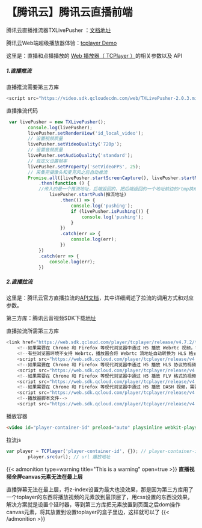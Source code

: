 # 【腾讯云】腾讯云直播前端


腾讯云直播推流器TXLivePusher ：[文档地址](https://webrtc-demo.myqcloud.com/push-sdk/v2/docs/TXLivePusher.html)

腾讯云Web端超级播放器体验：[tcplayer Demo](https://tcplayer.vcube.tencent.com/)

这里是：直播和点播播放的 [Web 播放器（ TCPlayer ）](https://cloud.tencent.com/document/product/881/30818)的相关参数以及 API

##### 1.直播推流

直播推流需要第三方库

```js
<script src="https://video.sdk.qcloudecdn.com/web/TXLivePusher-2.0.3.min.js" charset="utf-8"></script>
```

直播推流代码

```js
 var livePusher = new TXLivePusher();
        console.log(livePusher);
        livePusher.setRenderView('id_local_video');
        // 设置视频质量
        livePusher.setVideoQuality('720p');
        // 设置音频质量
        livePusher.setAudioQuality('standard');
        // 自定义设置帧率
        livePusher.setProperty('setVideoFPS', 25);
        // 采集完摄像头和麦克风之后自动推流
        Promise.all([livePusher.startScreenCapture(), livePusher.startMicrophone()])
            .then(function () {
            //传入的是一个推流地址，后端返回的，把后端返回的一个地址前边的rtmp换成webrtc就可以了
                livePusher.startPush(推流地址)
                    .then(() => {
                        console.log('pushing');
                        if (livePusher.isPushing()) {
                            console.log('pushing');
                        }
                    })
                    .catch(err => {
                        console.log(err);
                    })
            })
            .catch(err => {
                console.log(err);
            })

```

##### 2.直播拉流

这里是：腾讯云官方直播拉流的[API文档](https://cloud.tencent.com/document/product/266/63004)，其中详细阐述了拉流的调用方式和对应参数。

第三方库：腾讯云音视频SDK下载[地址](https://video.sdk.qcloudecdn.com/)

直播拉流所需第三方库

```js
<link href="https://web.sdk.qcloud.com/player/tcplayer/release/v4.7.2/tcplayer.min.css" rel="stylesheet" />
    <!--如果需要在 Chrome 和 Firefox 等现代浏览器中通过 H5 播放 Webrtc 视频，需要在 tcplayer.vx.x.x.min.js 之前引入 TXLivePlayer-x.x.x.min.js。-->
    <!--有些浏览器环境不支持 Webrtc，播放器会将 Webrtc 流地址自动转换为 HLS 格式地址，因此快直播场景同样需要引入hls.min.x.xx.xm.js。-->
    <script src="https://web.sdk.qcloud.com/player/tcplayer/release/v4.7.2/libs/TXLivePlayer-1.2.3.min.js"></script>
    <!--如果需要在 Chrome 和 Firefox 等现代浏览器中通过 H5 播放 HLS 协议的视频，需要在 tcplayer.vx.x.x.min.js 之前引入 hls.min.x.xx.xm.js。-->
    <script src="https://web.sdk.qcloud.com/player/tcplayer/release/v4.7.2/libs/hls.min.1.1.6.js"></script>
    <!--如果需要在 Chrome 和 Firefox 等现代浏览器中通过 H5 播放 FLV 格式的视频，需要在 tcplayer.vx.x.x.min.js 之前引入 flv.min.x.x.x.js。-->
    <script src="https://web.sdk.qcloud.com/player/tcplayer/release/v4.7.2/libs/flv.min.1.6.3.js"></script>
    <!--如果需要在 Chrome 和 Firefox 等现代浏览器中通过 H5 播放 DASH 视频，需要在 tcplayer.vx.x.x.min.js 之前引入 dash.min.x.x.x.js。-->
    <script src="https://web.sdk.qcloud.com/player/tcplayer/release/v4.7.2/libs/dash.all.min.4.5.2.js"></script>
    <!--播放器脚本文件-->
    <script src="https://web.sdk.qcloud.com/player/tcplayer/release/v4.7.2/tcplayer.v4.7.2.min.js"></script>

```

播放容器

```html
<video id="player-container-id" preload="auto" playsinline webkit-playsinline></video>
```

拉流js

```js
var player = TCPlayer('player-container-id', {}); // player-container-id 为播放器容器 ID，必须与 html 中一致
        player.src(url); // url 播放地址
```

{{< admonition type=warning title="This is a warning" open=true >}}
**直播视频全屏canvas元素无法在最上层**

直播弹幕无法在最上层，将z-index设置为最大也没效果，那是因为第三方库用了一个toplayer的东西将播放视频的元素放到最顶层了，用css设置的东西没效果，解决方案就是设置个延时器，等到第三方库把元素放置到页面之后dom操作canvas元素，将其放置到设置toplayer的盒子里边，这样就可以了
{{< /admonition >}}

